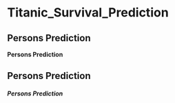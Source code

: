 # Titanic_Survival_Prediction
## **Persons Prediction**
**Persons Prediction**
## Persons Prediction
##### Persons Prediction
